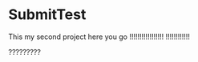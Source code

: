 # SubmitTest
This my second project
here you go
!!!!!!!!!!!!!!!!!
!!!!!!!!!!!!
>>>>>>>>>>>
?????????
